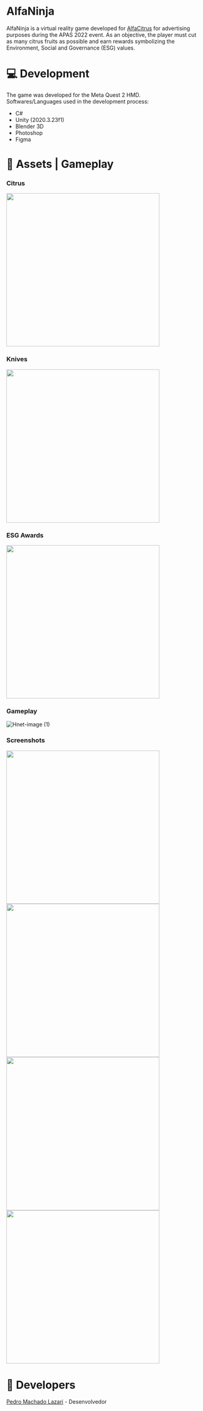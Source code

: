 # AlfaNinja

AlfaNinja is a virtual reality game developed for <a href="(https://www.alfacitrus.com.br/)" target="_blank">AlfaCitrus</a> for advertising purposes during the APAS 2022 event. As an objective, the player must cut as many citrus fruits as possible and earn rewards symbolizing the Environment, Social and Governance (ESG) values.

# :computer: Development

The game was developed for the Meta Quest 2 HMD.<br>
Softwares/Languages used in the development process:
- C#
- Unity (2020.3.23f1)
- Blender 3D
- Photoshop
- Figma

# :wrench: Assets | Gameplay
### Citrus
<img src="https://user-images.githubusercontent.com/67986647/172277465-886a9bca-ae53-4a7c-ad8e-c0dec7f21b1f.JPG" width="400">

### Knives
<img src="https://user-images.githubusercontent.com/67986647/172278042-84f7b909-b774-4a29-8cc2-6e4f141eeb09.JPG" width="400">

### ESG Awards
<img src="https://user-images.githubusercontent.com/67986647/172278330-1e2fb5f1-b631-45dd-828f-eff2eb6a1cd7.JPG" width="400">

### Gameplay
![Hnet-image (1)](https://user-images.githubusercontent.com/67986647/172279318-5f5475b0-c5c0-41f6-89a9-bb4de0c2391b.gif)

### Screenshots
<img src="https://user-images.githubusercontent.com/67986647/172279465-db2c7c03-ffa6-4f13-b9cd-e549be36b387.JPG" width="400">
<img src="https://user-images.githubusercontent.com/67986647/172279478-6de88abd-ebf0-47ce-b601-ce5af825b6ee.JPG" width="400">
<img src="https://user-images.githubusercontent.com/67986647/172279490-35a61cd9-e6c2-4307-9cef-fe586b822cef.JPG" width="400">
<img src="https://user-images.githubusercontent.com/67986647/172279530-3d11de49-8340-4eb2-9e13-e9ae70b44159.png" width="400">

# :man: Developers
<a href="(https://www.linkedin.com/in/pedrolazari/)" target="_blank">Pedro Machado Lazari</a> - Desenvolvedor<br>
